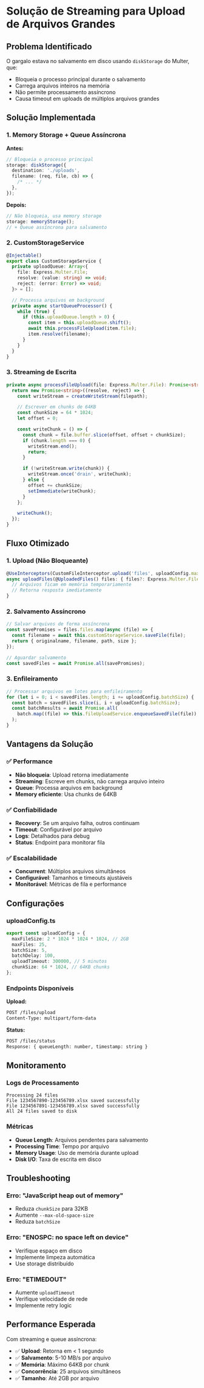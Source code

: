 # Solução de Streaming para Upload de Arquivos Grandes

## Problema Identificado

O gargalo estava no salvamento em disco usando `diskStorage` do Multer, que:

- Bloqueia o processo principal durante o salvamento
- Carrega arquivos inteiros na memória
- Não permite processamento assíncrono
- Causa timeout em uploads de múltiplos arquivos grandes

## Solução Implementada

### 1. Memory Storage + Queue Assíncrona

**Antes:**

```typescript
// Bloqueia o processo principal
storage: diskStorage({
  destination: './uploads',
  filename: (req, file, cb) => {
    /* ... */
  },
});
```

**Depois:**

```typescript
// Não bloqueia, usa memory storage
storage: memoryStorage();
// + Queue assíncrona para salvamento
```

### 2. CustomStorageService

```typescript
@Injectable()
export class CustomStorageService {
  private uploadQueue: Array<{
    file: Express.Multer.File;
    resolve: (value: string) => void;
    reject: (error: Error) => void;
  }> = [];

  // Processa arquivos em background
  private async startQueueProcessor() {
    while (true) {
      if (this.uploadQueue.length > 0) {
        const item = this.uploadQueue.shift();
        await this.processFileUpload(item.file);
        item.resolve(filename);
      }
    }
  }
}
```

### 3. Streaming de Escrita

```typescript
private async processFileUpload(file: Express.Multer.File): Promise<string> {
  return new Promise<string>((resolve, reject) => {
    const writeStream = createWriteStream(filepath);

    // Escrever em chunks de 64KB
    const chunkSize = 64 * 1024;
    let offset = 0;

    const writeChunk = () => {
      const chunk = file.buffer.slice(offset, offset + chunkSize);
      if (chunk.length === 0) {
        writeStream.end();
        return;
      }

      if (!writeStream.write(chunk)) {
        writeStream.once('drain', writeChunk);
      } else {
        offset += chunkSize;
        setImmediate(writeChunk);
      }
    };

    writeChunk();
  });
}
```

## Fluxo Otimizado

### 1. Upload (Não Bloqueante)

```typescript
@UseInterceptors(CustomFileInterceptor.upload('files', uploadConfig.maxFiles))
async uploadFiles(@UploadedFiles() files: { files?: Express.Multer.File[] }) {
  // Arquivos ficam em memória temporariamente
  // Retorna resposta imediatamente
}
```

### 2. Salvamento Assíncrono

```typescript
// Salvar arquivos de forma assíncrona
const savePromises = files.files.map(async (file) => {
  const filename = await this.customStorageService.saveFile(file);
  return { originalname, filename, path, size };
});

// Aguardar salvamento
const savedFiles = await Promise.all(savePromises);
```

### 3. Enfileiramento

```typescript
// Processar arquivos em lotes para enfileiramento
for (let i = 0; i < savedFiles.length; i += uploadConfig.batchSize) {
  const batch = savedFiles.slice(i, i + uploadConfig.batchSize);
  const batchResults = await Promise.all(
    batch.map((file) => this.fileUploadService.enqueueSavedFile(file)),
  );
}
```

## Vantagens da Solução

### ✅ **Performance**

- **Não bloqueia**: Upload retorna imediatamente
- **Streaming**: Escreve em chunks, não carrega arquivo inteiro
- **Queue**: Processa arquivos em background
- **Memory eficiente**: Usa chunks de 64KB

### ✅ **Confiabilidade**

- **Recovery**: Se um arquivo falha, outros continuam
- **Timeout**: Configurável por arquivo
- **Logs**: Detalhados para debug
- **Status**: Endpoint para monitorar fila

### ✅ **Escalabilidade**

- **Concurrent**: Múltiplos arquivos simultâneos
- **Configurável**: Tamanhos e timeouts ajustáveis
- **Monitorável**: Métricas de fila e performance

## Configurações

### uploadConfig.ts

```typescript
export const uploadConfig = {
  maxFileSize: 2 * 1024 * 1024 * 1024, // 2GB
  maxFiles: 25,
  batchSize: 5,
  batchDelay: 100,
  uploadTimeout: 300000, // 5 minutos
  chunkSize: 64 * 1024, // 64KB chunks
};
```

### Endpoints Disponíveis

**Upload:**

```bash
POST /files/upload
Content-Type: multipart/form-data
```

**Status:**

```bash
POST /files/status
Response: { queueLength: number, timestamp: string }
```

## Monitoramento

### Logs de Processamento

```
Processing 24 files
File 1234567890-123456789.xlsx saved successfully
File 1234567891-123456789.xlsx saved successfully
All 24 files saved to disk
```

### Métricas

- **Queue Length**: Arquivos pendentes para salvamento
- **Processing Time**: Tempo por arquivo
- **Memory Usage**: Uso de memória durante upload
- **Disk I/O**: Taxa de escrita em disco

## Troubleshooting

### Erro: "JavaScript heap out of memory"

- Reduza `chunkSize` para 32KB
- Aumente `--max-old-space-size`
- Reduza `batchSize`

### Erro: "ENOSPC: no space left on device"

- Verifique espaço em disco
- Implemente limpeza automática
- Use storage distribuído

### Erro: "ETIMEDOUT"

- Aumente `uploadTimeout`
- Verifique velocidade de rede
- Implemente retry logic

## Performance Esperada

Com streaming e queue assíncrona:

- ✅ **Upload**: Retorna em < 1 segundo
- ✅ **Salvamento**: 5-10 MB/s por arquivo
- ✅ **Memória**: Máximo 64KB por chunk
- ✅ **Concorrência**: 25 arquivos simultâneos
- ✅ **Tamanho**: Até 2GB por arquivo
